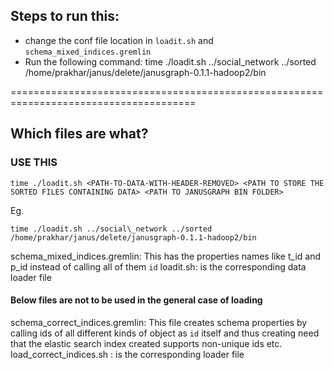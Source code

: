 ## Steps to run this:

* change the conf file location in `loadit.sh` and `schema_mixed_indices.gremlin`
* Run the following command:
time ./loadit.sh ../social\_network ../sorted /home/prakhar/janus/delete/janusgraph-0.1.1-hadoop2/bin



======================================================================================
## Which files are what?


### USE THIS
`time ./loadit.sh <PATH-TO-DATA-WITH-HEADER-REMOVED> <PATH TO STORE THE SORTED FILES CONTAINING DATA> <PATH TO JANUSGRAPH BIN FOLDER>`

Eg.

`time ./loadit.sh ../social\_network ../sorted /home/prakhar/janus/delete/janusgraph-0.1.1-hadoop2/bin`

schema\_mixed\_indices.gremlin: This has the properties names like t\_id and p\_id instead of calling all of them `id`
loadit.sh: is the corresponding data loader file



#### Below files are not to be used in the general case of loading

schema\_correct\_indices.gremlin: This file creates schema properties by calling ids of all different kinds of object as `id` itself and thus creating need that the elastic search index created supports non-unique ids etc.
load\_correct\_indices.sh : is the corresponding loader file

